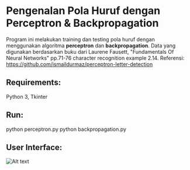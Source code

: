 # Pengenalan Pola Huruf dengan Perceptron & Backpropagation

Program ini melakukan training dan testing pola huruf dengan menggunakan algoritma **perceptron** dan **backpropagation**. Data yang digunakan berdasarkan buku dari Laurene Fausett, "Fundamentals Of Neural Networks" pp.71-76 character recognition example 2.14. Referensi: https://github.com/ismaildurmaz/perceptron-letter-detection

## Requirements:
Python 3, Tkinter

## Run:
python perceptron.py
python backpropagation.py

## User Interface:

![Alt text](https://github.com/adriantoto/jst-huruf-perceptron-backpropagation/blob/master/ss.JPG)
